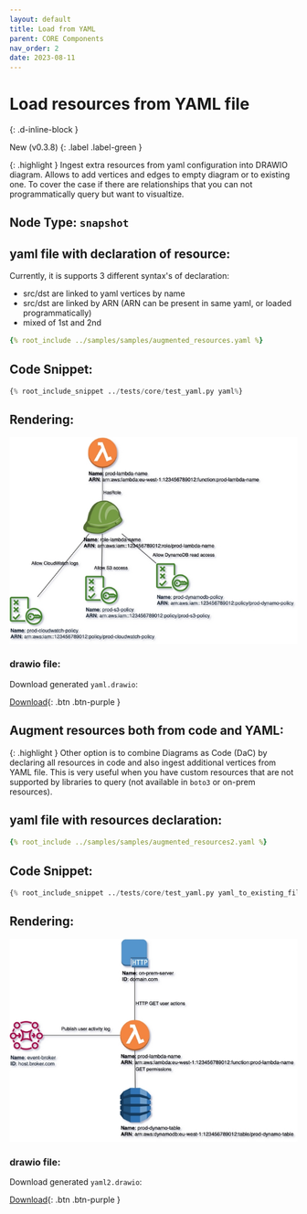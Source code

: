 ```yaml
---
layout: default
title: Load from YAML
parent: CORE Components
nav_order: 2
date: 2023-08-11
---
```


# Load resources from YAML file
{: .d-inline-block }

New (v0.3.8)
{: .label .label-green }

{: .highlight }
Ingest extra resources from yaml configuration into DRAWIO diagram. Allows to add vertices and edges to empty diagram
or to existing one. To cover the case if there are relationships that you can not programmatically query but want to visualtize.
## Node Type: ``snapshot``

## yaml file with declaration of resource:

Currently, it is supports 3 different syntax's of declaration: 
- src/dst are linked to yaml vertices by name
- src/dst are linked by ARN (ARN can be present in same yaml, or loaded programmatically)
- mixed of 1st and 2nd

```yaml
{% root_include ../samples/samples/augmented_resources.yaml %}
```

## Code Snippet:

```python
{% root_include_snippet ../tests/core/test_yaml.py yaml%}
```

## Rendering:

![lambda](output/jpg/yaml.jpg)


### drawio file:

Download generated ``yaml.drawio``:

[Download](output/drawio/yaml.drawio){: .btn .btn-purple }

## Augment resources both from code and YAML:

{: .highlight }
Other option is to combine Diagrams as Code (DaC) by declaring all resources in code and also ingest additional vertices from YAML file.
This is very useful when you have custom resources that are not supported by libraries to query (not available in ``boto3`` or on-prem resources).

## yaml file with resources declaration:

```yaml
{% root_include ../samples/samples/augmented_resources2.yaml %}
```

## Code Snippet:

```python
{% root_include_snippet ../tests/core/test_yaml.py yaml_to_existing_file %}
```

## Rendering:

![lambda](output/jpg/yaml2.jpg)


### drawio file:

Download generated ``yaml2.drawio``:

[Download](output/drawio/yaml2.drawio){: .btn .btn-purple }
